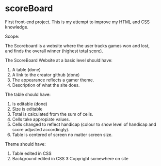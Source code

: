 # scoreBoard
First front-end project. This is my attempt to improve my HTML and CSS knowledge.

Scope:

The Scoreboard is a website where the user tracks games won and lost, and finds the overall winner (highest total score). 

The ScoreBoard Website at a basic level should have:
1. A table (done)
2. A link to the creator github (done)
3. The appearance reflects a gamer theme. 
4. Description of what the site does. 


The table should have:
1. Is editable (done)
2. Size is editable 
3. Total is calculated from the sum of cells.
4. Cells take appropiate values.
5. Cells changed to reflect handicap (colour to show level of handicap and score adjusted accordingly).
6. Table is centered of screen no matter screen size.

Theme should have:
1. Table edited in CSS
2. Background edited in CSS
3 Copyright somewhere on site
